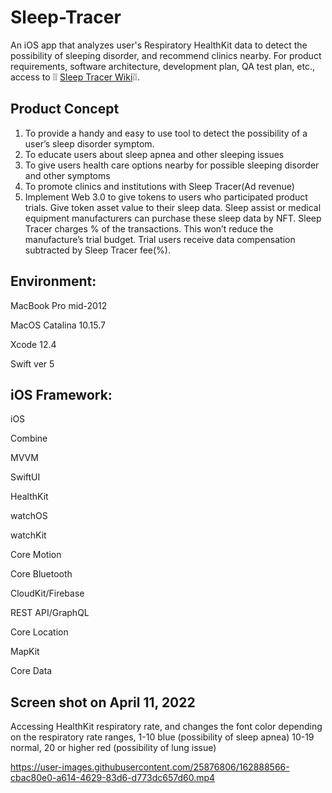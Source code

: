 # Sleep-Tracer
An iOS app that analyzes user's Respiratory HealthKit data to detect the possibility of sleeping disorder, and recommend clinics nearby.
For product requirements, software architecture, development plan, QA test plan, etc., access to ❕❕ [Sleep Tracer Wiki](https://github.com/tatsuyamoriguchi/Sleep-Tracer/wiki)❕❕.

## Product Concept
1. To provide a handy and easy to use tool to detect the possibility of a user’s sleep disorder symptom.
2. To educate users about sleep apnea and other sleeping issues
3. To give users health care options nearby for possible sleeping disorder and other symptoms
4. To promote clinics and institutions with Sleep Tracer(Ad revenue)
5. Implement Web 3.0 to give tokens to users who participated product trials. Give token asset value to their sleep data. Sleep assist or medical equipment manufacturers can purchase these sleep data by NFT. Sleep Tracer charges % of the transactions. This won’t reduce the manufacture’s trial budget. Trial users receive data compensation subtracted by Sleep Tracer fee(%).

## Environment:

MacBook Pro mid-2012

MacOS Catalina 10.15.7

Xcode 12.4

Swift ver 5

## iOS Framework:

iOS

Combine

MVVM

SwiftUI

HealthKit

watchOS

watchKit

Core Motion

Core Bluetooth

CloudKit/Firebase

REST API/GraphQL

Core Location

MapKit

Core Data

## Screen shot on April 11, 2022
Accessing HealthKit respiratory rate, and changes the font color depending on the respiratory rate ranges, 1-10 blue (possibility of sleep apnea) 10-19 normal, 20 or higher red (possibility of lung issue)



https://user-images.githubusercontent.com/25876806/162888566-cbac80e0-a614-4629-83d6-d773dc657d60.mp4

